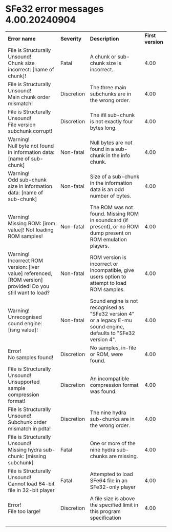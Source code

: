 # SFe32 error messages 4.00.20240904

|     |     |     |     |
| --- | --- | --- | --- |
| **Error name** | **Severity** | **Description** | **First version** |
| File is Structurally Unsound!  <br>Chunk size incorrect: \[name of chunk\]! | Fatal | A chunk or sub-chunk size is incorrect. | 4.00 |
| File is Structurally Unsound!  <br>Main chunk order mismatch! | Discretion | The three main subchunks are in the wrong order. | 4.00 |
| File is Structurally Unsound!  <br>File version subchunk corrupt! | Discretion | The ifil sub-chunk is not exactly four bytes long. | 4.00 |
| Warning!  <br>Null byte not found in information data: \[name of sub-chunk\] | Non-fatal | Null bytes are not found in a sub-chunk in the info chunk. | 4.00 |
| Warning!  <br>Odd sub-chunk size in information data: \[name of sub-chunk\] | Non-fatal | Size of a sub-chunk in the information data is an odd number of bytes. | 4.00 |
| Warning!  <br>Missing ROM: \[irom value\]! Not loading ROM samples! | Non-fatal | The ROM was not found. Missing ROM in soundcard (if present), or no ROM dump present on ROM emulation players. | 4.00 |
| Warning!  <br>Incorrect ROM version: \[iver value\] referenced, \[ROM version\] provided! Do you still want to load? | Non-fatal | ROM version is incorrect or incompatible, give users option to attempt to load ROM samples. | 4.00 |
| Warning!  <br>Unrecognised sound engine: \[isng value\]! | Non-fatal | Sound engine is not recognised as "SFe32 version 4" or a legacy E-mu sound engine, defaults to "SFe32 version 4". | 4.00 |
| Error!  <br>No samples found! | Discretion | No samples, in-file or ROM, were found. | 4.00 |
| File is Structurally Unsound!  <br>Unsupported sample compression format! | Discretion | An incompatible compression format was found. | 4.00 |
| File is Structurally Unsound!  <br>Subchunk order mismatch in pdta! | Discretion | The nine hydra sub-chunks are in the wrong order. | 4.00 |
| File is Structurally Unsound!  <br>Missing hydra sub-chunk: \[missing subchunk\] | Fatal | One or more of the nine hydra sub-chunks are missing. | 4.00 |
| File is Structurally Unsound!  <br>Cannot load 64-bit file in 32-bit player | Fatal | Attempted to load SFe64 file in an SFe32-only player | 4.00 |
| Error!  <br>File too large! | Discretion | A file size is above the specified limit in this program specification | 4.00 |
|     |     |     |     |
|     |     |     |     |

&nbsp;
